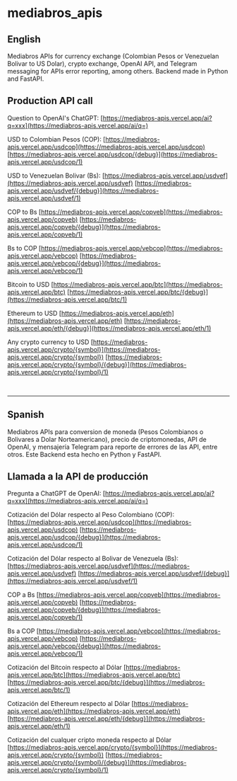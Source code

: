 # mediabros_apis

## English

Mediabros APIs for currency exchange (Colombian Pesos or Venezuelan Bolivar to US Dolar), crypto exchange, OpenAI API, and Telegram messaging for APIs error reporting, among others. Backend made in Python and FastAPI.

## Production API call

Question to OpenAI's ChatGPT:
[https://mediabros-apis.vercel.app/ai?q=xxx](https://mediabros-apis.vercel.app/ai/q=)

USD to Colombian Pesos (COP):
[https://mediabros-apis.vercel.app/usdcop](https://mediabros-apis.vercel.app/usdcop)
[https://mediabros-apis.vercel.app/usdcop/{debug}](https://mediabros-apis.vercel.app/usdcop/1)

USD to Venezuelan Bolivar (Bs):
[https://mediabros-apis.vercel.app/usdvef](https://mediabros-apis.vercel.app/usdvef)
[https://mediabros-apis.vercel.app/usdvef/{debug}](https://mediabros-apis.vercel.app/usdvef/1)

COP to Bs
[https://mediabros-apis.vercel.app/copveb](https://mediabros-apis.vercel.app/copveb)
[https://mediabros-apis.vercel.app/copveb/{debug}](https://mediabros-apis.vercel.app/copveb/1)

Bs to COP
[https://mediabros-apis.vercel.app/vebcop](https://mediabros-apis.vercel.app/vebcop)
[https://mediabros-apis.vercel.app/vebcop/{debug}](https://mediabros-apis.vercel.app/vebcop/1)

Bitcoin to USD
[https://mediabros-apis.vercel.app/btc](https://mediabros-apis.vercel.app/btc)
[https://mediabros-apis.vercel.app/btc/{debug}](https://mediabros-apis.vercel.app/btc/1)

Ethereum to USD
[https://mediabros-apis.vercel.app/eth](https://mediabros-apis.vercel.app/eth)
[https://mediabros-apis.vercel.app/eth/{debug}](https://mediabros-apis.vercel.app/eth/1)

Any crypto currency to USD
[https://mediabros-apis.vercel.app/crypto/{symbol}](https://mediabros-apis.vercel.app/crypto/{symbol})
[https://mediabros-apis.vercel.app/crypto/{symbol}/{debug}](https://mediabros-apis.vercel.app/crypto/{symbol}/1)

<br/>

------------------------------

## Spanish

Mediabros APIs para conversion de moneda (Pesos Colombianos o Bolivares a Dolar Norteamericano), precio de criptomonedas, API de OpenAI, y mensajería Telegram para reporte de errores de las API, entre otros. Este Backend esta hecho en Python y FastAPI.

## Llamada a la API de producción


Pregunta a ChatGPT de OpenAI:
[https://mediabros-apis.vercel.app/ai?q=xxx](https://mediabros-apis.vercel.app/ai/q=)

Cotización del Dólar respecto al Peso Colombiano (COP):
[https://mediabros-apis.vercel.app/usdcop](https://mediabros-apis.vercel.app/usdcop)
[https://mediabros-apis.vercel.app/usdcop/{debug}](https://mediabros-apis.vercel.app/usdcop/1)

Cotización del Dólar respecto al Bolivar de Venezuela (Bs):
[https://mediabros-apis.vercel.app/usdvef](https://mediabros-apis.vercel.app/usdvef)
[https://mediabros-apis.vercel.app/usdvef/{debug}](https://mediabros-apis.vercel.app/usdvef/1)

COP a Bs
[https://mediabros-apis.vercel.app/copveb](https://mediabros-apis.vercel.app/copveb)
[https://mediabros-apis.vercel.app/copveb/{debug}](https://mediabros-apis.vercel.app/copveb/1)

Bs a COP
[https://mediabros-apis.vercel.app/vebcop](https://mediabros-apis.vercel.app/vebcop)
[https://mediabros-apis.vercel.app/vebcop/{debug}](https://mediabros-apis.vercel.app/vebcop/1)

Cotización del Bitcoin respecto al Dólar
[https://mediabros-apis.vercel.app/btc](https://mediabros-apis.vercel.app/btc)
[https://mediabros-apis.vercel.app/btc/{debug}](https://mediabros-apis.vercel.app/btc/1)

Cotización del Ethereum respecto al Dólar
[https://mediabros-apis.vercel.app/eth](https://mediabros-apis.vercel.app/eth)
[https://mediabros-apis.vercel.app/eth/{debug}](https://mediabros-apis.vercel.app/eth/1)

Cotización del cualquer cripto moneda respecto al Dólar
[https://mediabros-apis.vercel.app/crypto/{symbol}](https://mediabros-apis.vercel.app/crypto/{symbol})
[https://mediabros-apis.vercel.app/crypto/{symbol}/{debug}](https://mediabros-apis.vercel.app/crypto/{symbol}/1)
